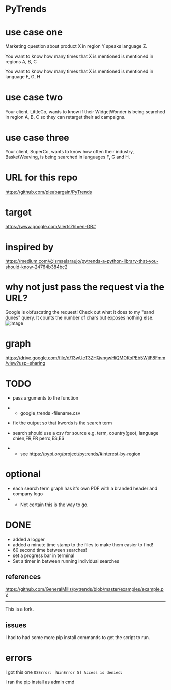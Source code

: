 # PyTrends

# use case one
Marketing question about product X in region Y speaks language Z.

You want to know how many times that X is mentioned is mentioned in regions A, B, C 


You want to know how many times that X is mentioned is mentioned in language F, G, H

# use case two
Your client, LittleCo, wants to know if their WidgetWonder is being searched in region A, B, C so they can retarget their ad campaigns.

# use case three
Your client, SuperCo, wants to know how often their industry, BasketWeaving, is being searched in languages F, G and H.


# URL for this repo
https://github.com/pleabargain/PyTrends

# target
https://www.google.com/alerts?hl=en-GB#

# inspired by
https://medium.com/@ismaelaraujo/pytrends-a-python-library-that-you-should-know-24764b384bc2

# why not just pass the request via the URL?
Google is obfuscating the request!
Check out what it does to my "sand dunes" query. It counts the number of chars but exposes nothing else.
![image](https://user-images.githubusercontent.com/640846/201508065-2838e0f0-c5e3-4b37-b40e-7b27a21affb0.png)


# graph
https://drive.google.com/file/d/13wUeT3ZHQvngwHiQMOKoPEb5WjIF8Fmm/view?usp=sharing

# TODO
* pass arguments to the function
* * google_trends -filename.csv

* fix the output so that kwords is the search term
* search should use a csv for source e.g.
term, country(geo), language
chien,FR,FR
perro,ES,ES 
* * see https://pypi.org/project/pytrends/#interest-by-region

# optional
* each search term graph has it's own PDF with a branded header and company logo
* * Not certain this is the way to go. 

# DONE
* added a logger
* added a minute time stamp to the files to make them easier to find!
* 60 second time between searches! 
* set a progress bar in terminal
* Set a timer in between running individual searches
## references
https://github.com/GeneralMills/pytrends/blob/master/examples/example.py


---

This is a fork.
## issues
I had to had some more pip install commands to get the script to run.

# errors
I got this one
`OSError: [WinError 5] Access is denied:`

I ran the pip install as admin cmd

